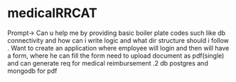 # medicalRRCAT

Prompt-> Can u help me by providing basic boiler plate codes such like db connectivity and how can i write logic and what dir structure should i follow . Want to create an application where employee will login and then will have a form, where he can fill the form need to upload document as pdf(single) and can generate req for medical reimbursement .2 db postgres and mongodb for pdf
